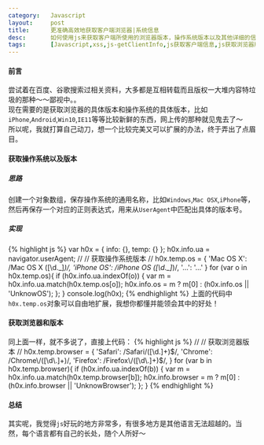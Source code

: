 ```yaml
---
category:	Javascript
layout:		post
title:		更准确高效地获取客户端浏览器|系统信息
desc:		如何使用js来获取客户端所使用的浏览器版本，操作系统版本以及其他详细的信息？那些过时的就算了，也许这篇文章能给你启发 :)
tags:		[Javascript,xss,js-getClientInfo,js获取客户端信息,js获取浏览器版本,js获取操作系统版本]
---
```

#### 前言
尝试着在百度、谷歌搜索过相关资料，大多都是互相转载而且版权一大堆内容特垃圾的那种～～鄙视中。。    
现在需要的是获取浏览器的具体版本和操作系统的具体版本，比如`iPhone`,`Android`,`Win10`,`IE11`等等比较新鲜的东西，网上传的那种就见鬼去了～    
所以呢，我就打算自己动刀，想一个比较完美又可以扩展的办法，终于弄出了点眉目。

#### 获取操作系统以及版本
##### 思路
创建一个对象数组，保存操作系统的通用名称，比如`Windows`,`Mac OSX`,`iPhone`等，然后再保存一个对应的正则表达式，用来从`UserAgent`中匹配出具体的版本号。

##### 实现
{% highlight js %}
var h0x  = {
    info: {},
    temp: {}
};
h0x.info.ua = navigator.userAgent;
// 
// 获取操作系统版本
//
h0x.temp.os = {
    'Mac OS X': /Mac OS X ([\d\.\_]*)/,
    'iPhone OS': /iPhone OS ([\d\.\_]*)/,
    '...': '...'
}
for (var o in h0x.temp.os){
    if (h0x.info.ua.indexOf(o)) {
        var m = h0x.info.ua.match(h0x.temp.os[o]);
        h0x.info.os = m ? m[0] : (h0x.info.os || 'UnknowOS');
    };
}
console.log(h0x);
{% endhighlight %}
上面的代码中`h0x.temp.os`对象可以自由地扩展，我想你都懂并能领会其中的好处！

#### 获取浏览器和版本
同上面一样，就不多说了，直接上代码：
{% highlight js %}
//
// 获取浏览器版本
//
h0x.temp.browser = {
    'Safari': /Safari\/([\d\.]+)$/,
    'Chrome': /Chrome\/([\d\.]+)/,
    'Firefox': /Firefox\/([\d\.]+)$/,
}
for (var b in h0x.temp.browser){
    if (h0x.info.ua.indexOf(b)) {
        var m = h0x.info.ua.match(h0x.temp.browser[b]);
        h0x.info.browser = m ? m[0] : (h0x.info.browser || 'UnknowBrowser');
    };
}
{% endhighlight %}

#### 总结
其实呢，我觉得`js`好玩的地方非常多，有很多地方是其他语言无法超越的。当然，每个语言都有自己的长处，随个人所好～